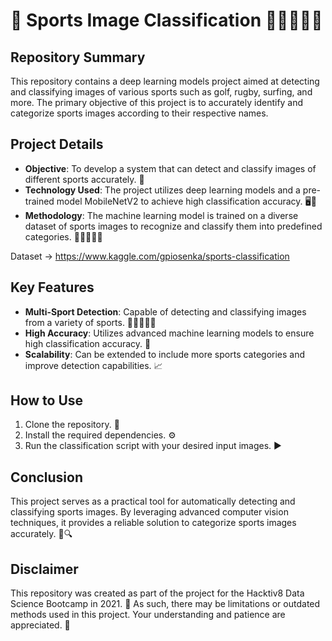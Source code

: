 # 🏅 Sports Image Classification 🏌️‍♂️🏉🏄‍♀️

## Repository Summary

This repository contains a deep learning models project aimed at detecting and classifying images of various sports such as golf, rugby, surfing, and more. The primary objective of this project is to accurately identify and categorize sports images according to their respective names.

## Project Details

- **Objective**: To develop a system that can detect and classify images of different sports accurately. 🎯
- **Technology Used**: The project utilizes deep learning models and a pre-trained model MobileNetV2 to achieve high classification accuracy. 🖥️🤖
- **Methodology**: The machine learning model is trained on a diverse dataset of sports images to recognize and classify them into predefined categories. 🏌️‍♂️🏉🏄‍♀️

Dataset -> https://www.kaggle.com/gpiosenka/sports-classification

## Key Features

- **Multi-Sport Detection**: Capable of detecting and classifying images from a variety of sports. 🏌️‍♂️🏉🏄‍♀️
- **High Accuracy**: Utilizes advanced machine learning models to ensure high classification accuracy. 🎯
- **Scalability**: Can be extended to include more sports categories and improve detection capabilities. 📈

## How to Use

1. Clone the repository. 📂
2. Install the required dependencies. ⚙️
3. Run the classification script with your desired input images. ▶️

## Conclusion

This project serves as a practical tool for automatically detecting and classifying sports images. By leveraging advanced computer vision techniques, it provides a reliable solution to categorize sports images accurately. 🏅🔍

## Disclaimer

This repository was created as part of the project for the Hacktiv8 Data Science Bootcamp in 2021. 📅 As such, there may be limitations or outdated methods used in this project. Your understanding and patience are appreciated. 🙏
